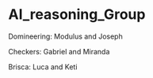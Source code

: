 # AI_reasoning_Group

Domineering: Modulus and Joseph

Checkers: Gabriel and Miranda

Brisca: Luca and Keti
